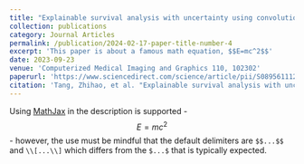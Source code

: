 ```yaml
---
title: "Explainable survival analysis with uncertainty using convolution-involved vision transformer"
collection: publications
category: Journal Articles
permalink: /publication/2024-02-17-paper-title-number-4
excerpt: 'This paper is about a famous math equation, $$E=mc^2$$'
date: 2023-09-23
venue: 'Computerized Medical Imaging and Graphics 110, 102302'
paperurl: 'https://www.sciencedirect.com/science/article/pii/S0895611123001209'
citation: 'Tang, Zhihao, et al. "Explainable survival analysis with uncertainty using convolution-involved vision transformer." Computerized Medical Imaging and Graphics 110 (2023): 102302.'
---
```


Using [MathJax](https://www.mathjax.org/) in the description is supported - $$E=mc^2$$ - however, the use must be mindful that the default delimiters are `$$...$$` and `\\[...\\]` which differs from the `$...$` that is typically expected.
